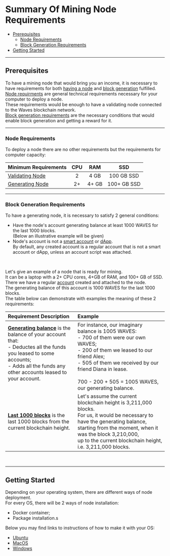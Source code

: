 # Summary Of Mining Node Requirements #

 - [Prerequisites](#prerequisites)
   - [Node Requirements](#node-requirements)
   - [Block Generation Requirements](#block-generation-requirements)
 - [Getting Started](#getting-started)


---

## Prerequisites ##

To have a mining node that would bring you an income, it is necessary to have requirements for both [having a node](#node-requirements) and [block generation](#block-generation-requirements) fulfilled.<br>
[Node requirments](#node-requirements) are general technical requirements necessary for your computer to deploy a node.<br>
These requirements would be enough to have a validating node connected to the Waves blockchain network.<br>
[Block generation requirements](#block-generation-requirements) are the necessary conditions that would enable block generation and getting a reward for it.<br>

---

### Node Requirements ###

To deploy a node there are no other requirements but the requirements for computer capacity:<br>

| Minimum Requirements | CPU | RAM | SSD | 
| :---------- | :----------:  | :----------:  | :----------: |
| [Validating Node](https://docs.waves.tech/en/blockchain/node/validating-node) | 2 | 4 GB| 100 GB SSD|
| [Generating Node](https://docs.waves.tech/en/blockchain/node/mining-node) | 2+ | 4+ GB| 100+ GB SSD|

---

### Block Generation Requirements ###

<!-- Every generating node should have an account attached to it.
Generating account is an account that node uses for signing generated blocks. -->

To have a generating node, it is necessary to satisfy 2 general conditions:
- Have the node's account generating balance at least 1000 WAVES for the last 1000 blocks.<br>
(Below an illustrative example will be given)
- Node's account is not a [smart account]() or [dApp]().<br>
By default, any created account is a regular account that is not a smart account or dApp, unless an account script was attached.<br>
<br>

Let's give an example of a node that is ready for mining.<br>
It can be a laptop with a 2+ CPU cores, 4+GB of RAM, and 100+ GB of SSD.<br>
There we have a regular [account](https://docs.waves.tech/en/blockchain/account/create) created and attached to the node.<br>
The generating balance of this account is 1000 WAVES for the last 1000 blocks.<br>
The table below can demonstrate with examples the meaning of these 2 requirements:

| Requirement Description | Example|
| :----- | :----- |
| **<ins>Generating balance</ins>** is the balance of your account that:<br>- Deductes all the funds you leased to some accounts;<br>- Adds all the funds any other accounts leased to your account.<br><br>| For instance, our imaginary balance is 1005 WAVES:<br>- 700 of them were our own WAVES;<br>- 200 of them we leased to our friend Alex;<br>- 505 of them we received by our friend Diana in lease.<br><br>700 - 200 + 505 = 1005 WAVES, our generating balance. |
| **<ins>Last 1000 blocks</ins>** is the last 1000 blocks from the current blockchain height. | Let's assume the current blockchain height is 3,211,000 blocks.<br>For us, it would be necessary to have the generating balance, starting from the moment, when it was the block 3,210,000,<br>up to the current blockchain height, i.e. 3,211,000 blocks.<br>

<br>

---

## Getting Started ##

Depending on your operating system, there are different ways of node deployment.<br>
For every OS, there will be 2 ways of node installation:
- Docker container;
- Package installation.s

Below you may find links to instructions of how to make it with your OS:<br>
- [Ubuntu]()
- [MacOS]()
- [Windows]()

